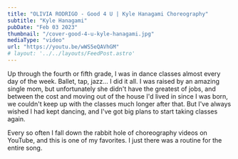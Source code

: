 ```yaml
---
title: "OLIVIA RODRIGO - Good 4 U | Kyle Hanagami Choreography"
subtitle: "Kyle Hanagami"
pubDate: "Feb 03 2023"
thumbnail: "/cover-good-4-u-kyle-hanagami.jpg"
mediaType: "video"
url: "https://youtu.be/wWS5eQAVhGM"
# layout: '../../layouts/FeedPost.astro'
---
```


Up through the fourth or fifth grade, I was in dance classes almost every day of the week. Ballet, tap, jazz... I did it all. I was raised by an amazing single mom, but unfortunately she didn't have the greatest of jobs, and between the cost and moving out of the house I'd lived in since I was born, we couldn't keep up with the classes much longer after that. But I've always wished I had kept dancing, and I've got big plans to start taking classes again.

Every so often I fall down the rabbit hole of choreography videos on YouTube, and this is one of my favorites. I just there was a routine for the entire song.